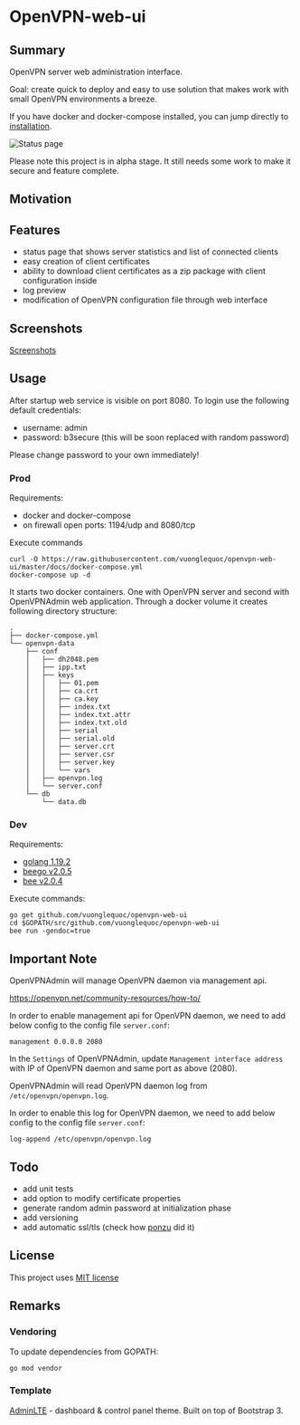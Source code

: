 # OpenVPN-web-ui

## Summary

OpenVPN server web administration interface.

Goal: create quick to deploy and easy to use solution that makes work with small OpenVPN environments a breeze.

If you have docker and docker-compose installed, you can jump directly to [installation](#Prod).

![Status page](docs/images/preview_status.png?raw=true)

Please note this project is in alpha stage. It still needs some work to make it secure and feature complete.

## Motivation

## Features

* status page that shows server statistics and list of connected clients
* easy creation of client certificates
* ability to download client certificates as a zip package with client configuration inside
* log preview
* modification of OpenVPN configuration file through web interface

## Screenshots

[Screenshots](docs/screenshots.md)

## Usage

After startup web service is visible on port 8080. To login use the following default credentials:

* username: admin
* password: b3secure (this will be soon replaced with random password)

Please change password to your own immediately!

### Prod

Requirements:
* docker and docker-compose
* on firewall open ports: 1194/udp and 8080/tcp

Execute commands

    curl -O https://raw.githubusercontent.com/vuonglequoc/openvpn-web-ui/master/docs/docker-compose.yml
    docker-compose up -d

It starts two docker containers. One with OpenVPN server and second with OpenVPNAdmin web application. Through a docker volume it creates following directory structure:

    .
    ├── docker-compose.yml
    └── openvpn-data
        ├── conf
        │   ├── dh2048.pem
        │   ├── ipp.txt
        │   ├── keys
        │   │   ├── 01.pem
        │   │   ├── ca.crt
        │   │   ├── ca.key
        │   │   ├── index.txt
        │   │   ├── index.txt.attr
        │   │   ├── index.txt.old
        │   │   ├── serial
        │   │   ├── serial.old
        │   │   ├── server.crt
        │   │   ├── server.csr
        │   │   ├── server.key
        │   │   └── vars
        │   ├── openvpn.log
        │   └── server.conf
        └── db
            └── data.db



### Dev

Requirements:
* [golang 1.19.2](https://hub.docker.com/_/golang)
* [beego v2.0.5](https://github.com/beego/beego)
* [bee v2.0.4](https://github.com/beego/bee)

Execute commands:

    go get github.com/vuonglequoc/openvpn-web-ui
    cd $GOPATH/src/github.com/vuonglequoc/openvpn-web-ui
    bee run -gendoc=true

## Important Note

OpenVPNAdmin will manage OpenVPN daemon via management api.

https://openvpn.net/community-resources/how-to/

In order to enable management api for OpenVPN daemon, we need to add below config to the config file `server.conf`:

`management 0.0.0.0 2080`

In the `Settings` of OpenVPNAdmin, update `Management interface address` with IP of OpenVPN daemon and same port as above (2080).

OpenVPNAdmin will read OpenVPN daemon log from `/etc/openvpn/openvpn.log`.

In order to enable this log for OpenVPN daemon, we need to add below config to the config file `server.conf`:

`log-append /etc/openvpn/openvpn.log`

## Todo

* add unit tests
* add option to modify certificate properties
* generate random admin password at initialization phase
* add versioning
* add automatic ssl/tls (check how [ponzu](https://github.com/ponzu-cms/ponzu) did it)


## License

This project uses [MIT license](LICENSE)

## Remarks

### Vendoring
To update dependencies from GOPATH:

`go mod vendor`

### Template
[AdminLTE](https://github.com/ColorlibHQ/AdminLTE) - dashboard & control panel theme. Built on top of Bootstrap 3.
